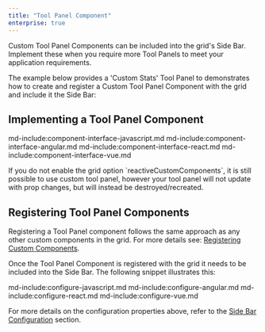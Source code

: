 ```yaml
---
title: "Tool Panel Component"
enterprise: true
---
```

 
Custom Tool Panel Components can be included into the grid's Side Bar. Implement these when you require more Tool Panels to meet your application requirements.

The example below provides a 'Custom Stats' Tool Panel to demonstrates how to create and register a Custom Tool Panel Component with the grid and include it the Side Bar:
 
<grid-example title='Custom Stats' name='custom-stats' type='mixed' options='{ "enterprise": true, "modules": ["clientside", "columnpanel", "filterpanel", "setfilter" ], "extras": ["fontawesome"] }'></grid-example>

## Implementing a Tool Panel Component

md-include:component-interface-javascript.md
md-include:component-interface-angular.md
md-include:component-interface-react.md
md-include:component-interface-vue.md
 
<framework-specific-section frameworks="javascript,angular,vue">
<interface-documentation interfaceName='IToolPanelParams' ></interface-documentation>
</framework-specific-section>
<framework-specific-section frameworks="react">
<interface-documentation interfaceName='CustomToolPanelProps' ></interface-documentation>
</framework-specific-section>

<framework-specific-section frameworks="react">
<note>If you do not enable the grid option `reactiveCustomComponents`, it is still possible to use custom tool panel, however your tool panel will not update with prop changes, but will instead be destroyed/recreated.</note>
</framework-specific-section>

## Registering Tool Panel Components

Registering a Tool Panel component follows the same approach as any other custom components in the grid. For more details see: [Registering Custom Components](/components/#registering-custom-components).

Once the Tool Panel Component is registered with the grid it needs to be included into the Side Bar. The following snippet illustrates this:
 
md-include:configure-javascript.md
md-include:configure-angular.md
md-include:configure-react.md
md-include:configure-vue.md

For more details on the configuration properties above, refer to the [Side Bar Configuration](/side-bar/#sidebardef-configuration) section.

